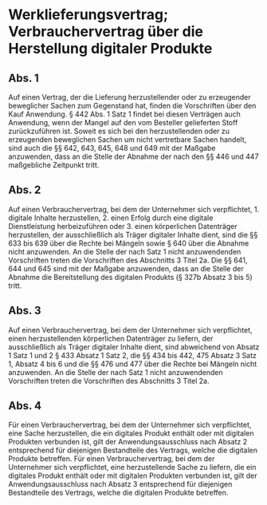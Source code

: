 # Werklieferungsvertrag; Verbrauchervertrag über die Herstellung digitaler Produkte



## Abs. 1

 Auf einen Vertrag, der die Lieferung herzustellender oder zu erzeugender beweglicher Sachen zum Gegenstand hat, finden die Vorschriften über den Kauf Anwendung. § 442 Abs. 1 Satz 1 findet bei diesen Verträgen auch Anwendung, wenn der Mangel auf den vom Besteller gelieferten Stoff zurückzuführen ist. Soweit es sich bei den herzustellenden oder zu erzeugenden beweglichen Sachen um nicht vertretbare Sachen handelt, sind auch die §§ 642, 643, 645, 648 und 649 mit der Maßgabe anzuwenden, dass an die Stelle der Abnahme der nach den §§ 446 und 447 maßgebliche Zeitpunkt tritt.

## Abs. 2

 Auf einen Verbrauchervertrag, bei dem der Unternehmer sich verpflichtet,  1.
 digitale Inhalte herzustellen,
 2.
 einen Erfolg durch eine digitale Dienstleistung herbeizuführen oder
 3.
 einen körperlichen Datenträger herzustellen, der ausschließlich als Träger digitaler Inhalte dient,
sind die §§ 633 bis 639 über die Rechte bei Mängeln sowie § 640 über die Abnahme nicht anzuwenden. An die Stelle der nach Satz 1 nicht anzuwendenden Vorschriften treten die Vorschriften des Abschnitts 3 Titel 2a. Die §§ 641, 644 und 645 sind mit der Maßgabe anzuwenden, dass an die Stelle der Abnahme die Bereitstellung des digitalen Produkts (§ 327b Absatz 3 bis 5) tritt.

## Abs. 3

 Auf einen Verbrauchervertrag, bei dem der Unternehmer sich verpflichtet, einen herzustellenden körperlichen Datenträger zu liefern, der ausschließlich als Träger digitaler Inhalte dient, sind abweichend von Absatz 1 Satz 1 und 2 § 433 Absatz 1 Satz 2, die §§ 434 bis 442, 475 Absatz 3 Satz 1, Absatz 4 bis 6 und die §§ 476 und 477 über die Rechte bei Mängeln nicht anzuwenden. An die Stelle der nach Satz 1 nicht anzuwendenden Vorschriften treten die Vorschriften des Abschnitts 3 Titel 2a.

## Abs. 4

 Für einen Verbrauchervertrag, bei dem der Unternehmer sich verpflichtet, eine Sache herzustellen, die ein digitales Produkt enthält oder mit digitalen Produkten verbunden ist, gilt der Anwendungsausschluss nach Absatz 2 entsprechend für diejenigen Bestandteile des Vertrags, welche die digitalen Produkte betreffen. Für einen Verbrauchervertrag, bei dem der Unternehmer sich verpflichtet, eine herzustellende Sache zu liefern, die ein digitales Produkt enthält oder mit digitalen Produkten verbunden ist, gilt der Anwendungsausschluss nach Absatz 3 entsprechend für diejenigen Bestandteile des Vertrags, welche die digitalen Produkte betreffen. 

